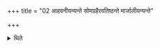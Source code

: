 +++
title = "02 आहवनीयन्यन्ते सोमग्रहैरवतिष्ठन्ते मार्जालीयन्यन्ते"

+++

<details><summary>थिते</summary>

आहवनीयन्यन्ते सोमग्रहैरवतिष्ठन्ते । मार्जालीयन्यन्ते सुराग्रहैः २
</details>
